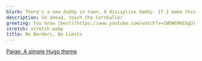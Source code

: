 ```yaml
---
blurb: There's a new daddy in town. A discipline daddy. If I make this comeback, I'll buy you a hundred George Michaels that you can teach to drive! These are my awards, Mother. From Army. The seal is for marksmanship, and the gorilla is for sand racing. We'll have to find something to do so that people can look at you without wanting to kill [themselves](https://bluthipsum.com).
description: Go ahead, touch the Cornballer
greeting: You know [best](https://www.youtube.com/watch?v=1WDW8XKEGgU)
stretch: stretch.webp
title: No Borders, No Limits
---
```


<p class="lead text-center">
<a href="https://github.com/willfaught/paige">Paige: A simple Hugo theme</a>
</p>
